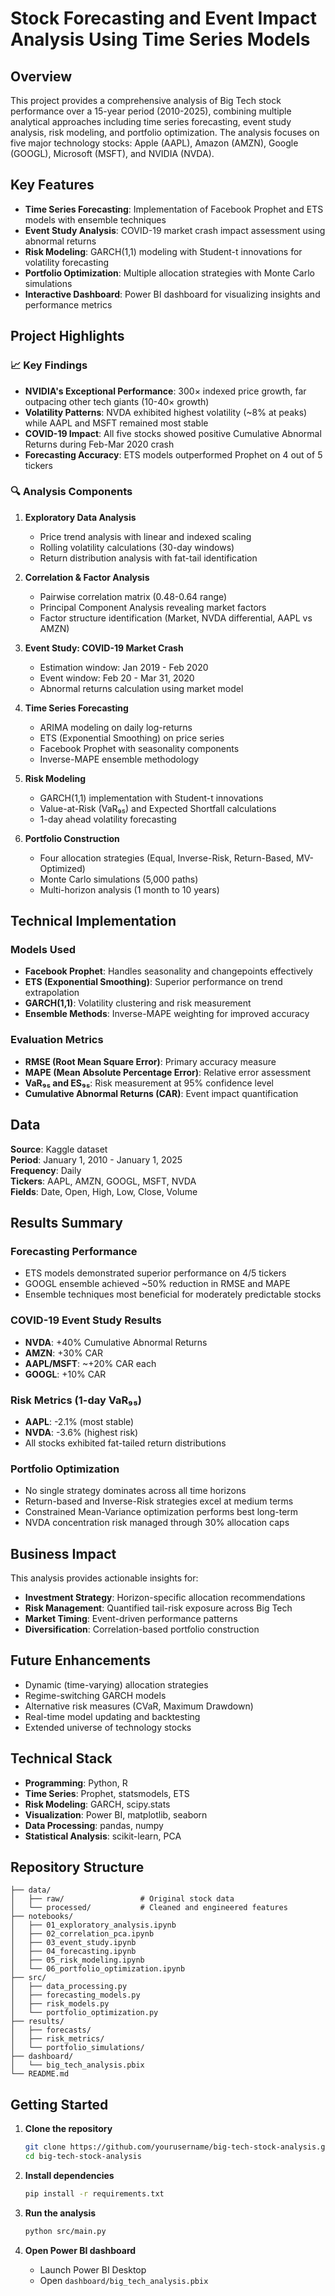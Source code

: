 # Stock Forecasting and Event Impact Analysis Using Time Series Models

## Overview

This project provides a comprehensive analysis of Big Tech stock performance over a 15-year period (2010-2025), combining multiple analytical approaches including time series forecasting, event study analysis, risk modeling, and portfolio optimization. The analysis focuses on five major technology stocks: Apple (AAPL), Amazon (AMZN), Google (GOOGL), Microsoft (MSFT), and NVIDIA (NVDA).

## Key Features

- **Time Series Forecasting**: Implementation of Facebook Prophet and ETS models with ensemble techniques
- **Event Study Analysis**: COVID-19 market crash impact assessment using abnormal returns
- **Risk Modeling**: GARCH(1,1) modeling with Student-t innovations for volatility forecasting
- **Portfolio Optimization**: Multiple allocation strategies with Monte Carlo simulations
- **Interactive Dashboard**: Power BI dashboard for visualizing insights and performance metrics

## Project Highlights

### 📈 Key Findings

- **NVIDIA's Exceptional Performance**: 300× indexed price growth, far outpacing other tech giants (10-40× growth)
- **Volatility Patterns**: NVDA exhibited highest volatility (~8% at peaks) while AAPL and MSFT remained most stable
- **COVID-19 Impact**: All five stocks showed positive Cumulative Abnormal Returns during Feb-Mar 2020 crash
- **Forecasting Accuracy**: ETS models outperformed Prophet on 4 out of 5 tickers

### 🔍 Analysis Components

1. **Exploratory Data Analysis**
   - Price trend analysis with linear and indexed scaling
   - Rolling volatility calculations (30-day windows)
   - Return distribution analysis with fat-tail identification

2. **Correlation & Factor Analysis**
   - Pairwise correlation matrix (0.48-0.64 range)
   - Principal Component Analysis revealing market factors
   - Factor structure identification (Market, NVDA differential, AAPL vs AMZN)

3. **Event Study: COVID-19 Market Crash**
   - Estimation window: Jan 2019 - Feb 2020
   - Event window: Feb 20 - Mar 31, 2020
   - Abnormal returns calculation using market model

4. **Time Series Forecasting**
   - ARIMA modeling on daily log-returns
   - ETS (Exponential Smoothing) on price series
   - Facebook Prophet with seasonality components
   - Inverse-MAPE ensemble methodology

5. **Risk Modeling**
   - GARCH(1,1) implementation with Student-t innovations
   - Value-at-Risk (VaR₉₅) and Expected Shortfall calculations
   - 1-day ahead volatility forecasting

6. **Portfolio Construction**
   - Four allocation strategies (Equal, Inverse-Risk, Return-Based, MV-Optimized)
   - Monte Carlo simulations (5,000 paths)
   - Multi-horizon analysis (1 month to 10 years)

## Technical Implementation

### Models Used

- **Facebook Prophet**: Handles seasonality and changepoints effectively
- **ETS (Exponential Smoothing)**: Superior performance on trend extrapolation
- **GARCH(1,1)**: Volatility clustering and risk measurement
- **Ensemble Methods**: Inverse-MAPE weighting for improved accuracy

### Evaluation Metrics

- **RMSE (Root Mean Square Error)**: Primary accuracy measure
- **MAPE (Mean Absolute Percentage Error)**: Relative error assessment
- **VaR₉₅ and ES₉₅**: Risk measurement at 95% confidence level
- **Cumulative Abnormal Returns (CAR)**: Event impact quantification

## Data

**Source**: Kaggle dataset  
**Period**: January 1, 2010 - January 1, 2025  
**Frequency**: Daily  
**Tickers**: AAPL, AMZN, GOOGL, MSFT, NVDA  
**Fields**: Date, Open, High, Low, Close, Volume  

## Results Summary

### Forecasting Performance
- ETS models demonstrated superior performance on 4/5 tickers
- GOOGL ensemble achieved ~50% reduction in RMSE and MAPE
- Ensemble techniques most beneficial for moderately predictable stocks

### COVID-19 Event Study Results
- **NVDA**: +40% Cumulative Abnormal Returns
- **AMZN**: +30% CAR
- **AAPL/MSFT**: ~+20% CAR each
- **GOOGL**: +10% CAR

### Risk Metrics (1-day VaR₉₅)
- **AAPL**: -2.1% (most stable)
- **NVDA**: -3.6% (highest risk)
- All stocks exhibited fat-tailed return distributions

### Portfolio Optimization
- No single strategy dominates across all time horizons
- Return-based and Inverse-Risk strategies excel at medium terms
- Constrained Mean-Variance optimization performs best long-term
- NVDA concentration risk managed through 30% allocation caps

## Business Impact

This analysis provides actionable insights for:
- **Investment Strategy**: Horizon-specific allocation recommendations
- **Risk Management**: Quantified tail-risk exposure across Big Tech
- **Market Timing**: Event-driven performance patterns
- **Diversification**: Correlation-based portfolio construction

## Future Enhancements

- Dynamic (time-varying) allocation strategies
- Regime-switching GARCH models
- Alternative risk measures (CVaR, Maximum Drawdown)
- Real-time model updating and backtesting
- Extended universe of technology stocks

## Technical Stack

- **Programming**: Python, R
- **Time Series**: Prophet, statsmodels, ETS
- **Risk Modeling**: GARCH, scipy.stats
- **Visualization**: Power BI, matplotlib, seaborn
- **Data Processing**: pandas, numpy
- **Statistical Analysis**: scikit-learn, PCA

## Repository Structure

```
├── data/
│   ├── raw/                 # Original stock data
│   └── processed/           # Cleaned and engineered features
├── notebooks/
│   ├── 01_exploratory_analysis.ipynb
│   ├── 02_correlation_pca.ipynb
│   ├── 03_event_study.ipynb
│   ├── 04_forecasting.ipynb
│   ├── 05_risk_modeling.ipynb
│   └── 06_portfolio_optimization.ipynb
├── src/
│   ├── data_processing.py
│   ├── forecasting_models.py
│   ├── risk_models.py
│   └── portfolio_optimization.py
├── results/
│   ├── forecasts/
│   ├── risk_metrics/
│   └── portfolio_simulations/
├── dashboard/
│   └── big_tech_analysis.pbix
└── README.md
```

## Getting Started

1. **Clone the repository**
   ```bash
   git clone https://github.com/yourusername/big-tech-stock-analysis.git
   cd big-tech-stock-analysis
   ```

2. **Install dependencies**
   ```bash
   pip install -r requirements.txt
   ```

3. **Run the analysis**
   ```bash
   python src/main.py
   ```

4. **Open Power BI dashboard**
   - Launch Power BI Desktop
   - Open `dashboard/big_tech_analysis.pbix`

